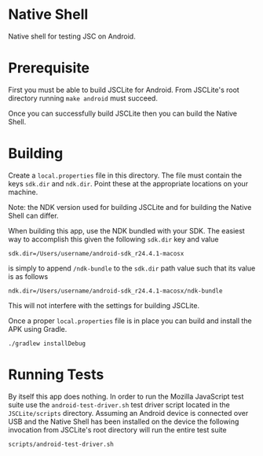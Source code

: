 Native Shell
============

Native shell for testing JSC on Android.


Prerequisite
============

First you must be able to build JSCLite for
Android. From JSCLite's root directory running `make android` must
succeed.

Once you can successfully build JSCLite then you can build the Native
Shell.


Building
========

Create a `local.properties` file in this directory. The file must
contain the keys `sdk.dir` and `ndk.dir`. Point these at the
appropriate locations on your machine.

Note: the NDK version used for building JSCLite and for building the
Native Shell can differ.

When building this app, use the NDK bundled with your SDK. The easiest
way to accomplish this given the following `sdk.dir` key and value

    sdk.dir=/Users/username/android-sdk_r24.4.1-macosx

is simply to append `/ndk-bundle` to the `sdk.dir` path value such
that its value is as follows

    ndk.dir=/Users/username/android-sdk_r24.4.1-macosx/ndk-bundle

This will not interfere with the settings for building JSCLite.

Once a proper `local.properties` file is in place you can build and
install the APK using Gradle.

    ./gradlew installDebug


Running Tests
=============

By itself this app does nothing. In order to run the Mozilla
JavaScript test suite use the `android-test-driver.sh` test driver
script located in the `JSCLite/scripts` directory. Assuming an Android
device is connected over USB and the Native Shell has been installed
on the device the following invocation from JSCLite's root directory
will run the entire test suite

    scripts/android-test-driver.sh
